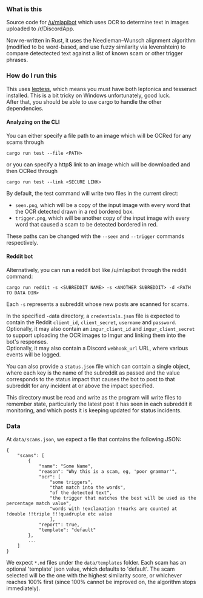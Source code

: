 ### What is this

Source code for [/u/mlapibot](https://www.reddit.com/user/mlapibot) which uses OCR to determine text in images uploaded to /r/DiscordApp.

Now re-written in Rust, it uses the Needleman–Wunsch alignment algorithm (modified to be word-based, and use fuzzy similarity via levenshtein) to compare detectected text against a list of known scam or other trigger phrases.

### How do I run this

This uses [leptess](https://crates.io/crates/leptess), which means you must have both leptonica and tesseract installed. This is a bit tricky on Windows unfortunately, good luck.  
After that, you should be able to use cargo to handle the other dependencies.

#### Analyzing on the CLI

You can either specify a file path to an image which will be OCRed for any scams through

    cargo run test --file <PATH>

or you can specify a http**S** link to an image which will be downloaded and then OCRed through

    cargo run test --link <SECURE LINK>

By default, the test command will write two files in the current direct:

- `seen.png`, which will be a copy of the input image with every word that the OCR detected drawn in a red bordered box.
- `trigger.png`, which will be another copy of the input image with every word that caused a scam to be detected bordered in red.

These paths can be changed with the `--seen` and `--trigger` commands respectively.

#### Reddit bot

Alternatively, you can run a reddit bot like /u/mlapibot through the reddit command:

    cargo run reddit -s <SUBREDDIT NAME> -s <ANOTHER SUBREDDIT> -d <PATH TO DATA DIR>

Each `-s` represents a subreddit whose new posts are scanned for scams.

In the specified `-d`ata directory, a `credentials.json` file is expected to contain the Reddit `client_id`, `client_secret`,
`username` and `password`.  
Optionally, it may also contain an `imgur_client_id` and `imgur_client_secret` to support uploading the OCR images to Imgur and linking
them into the bot's responses.  
Optionally, it may also contain a Discord `webhook_url` URL, where various events will be logged.

You can also provide a `status.json` file which can contain a single object, where each key is the name of the subreddit as passed
and the value corresponds to the status impact that causes the bot to post to that subreddit for any incident at or above the impact specified.

This directory must be read and write as the program will write files to remember state, particularly the latest post it has seen
in each subreddit it monitoring, and which posts it is keeping updated for status incidents.

### Data

At `data/scams.json`, we expect a file that contains the following JSON:

    {
        "scams": [
            {
                "name": "Some Name",
                "reason": "Why this is a scam, eg, 'poor grammar'",
                "ocr": [
                    "some triggers",
                    "that match into the words",
                    "of the detected text",
                    "the trigger that matches the best will be used as the percentage match value",
                    "words with !exclamation !!marks are counted at !double !!triple !!!quadruple etc value
                    ],
                "report": true,
                "template": "default"
            },
            ...
        ]
    }

We expect `*.md` files under the `data/templates` folder. Each scam has an optional 'template' json value, which defaults to 'default'. The scam selected will be the one with the highest similarity score, or whichever reaches 100% first (since 100% cannot be improved on, the algorithm stops immediately).
